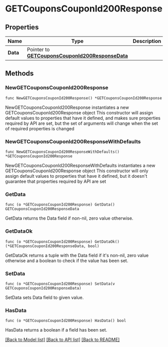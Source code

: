 # GETCouponsCouponId200Response

## Properties

Name | Type | Description | Notes
------------ | ------------- | ------------- | -------------
**Data** | Pointer to [**GETCouponsCouponId200ResponseData**](GETCouponsCouponId200ResponseData.md) |  | [optional] 

## Methods

### NewGETCouponsCouponId200Response

`func NewGETCouponsCouponId200Response() *GETCouponsCouponId200Response`

NewGETCouponsCouponId200Response instantiates a new GETCouponsCouponId200Response object
This constructor will assign default values to properties that have it defined,
and makes sure properties required by API are set, but the set of arguments
will change when the set of required properties is changed

### NewGETCouponsCouponId200ResponseWithDefaults

`func NewGETCouponsCouponId200ResponseWithDefaults() *GETCouponsCouponId200Response`

NewGETCouponsCouponId200ResponseWithDefaults instantiates a new GETCouponsCouponId200Response object
This constructor will only assign default values to properties that have it defined,
but it doesn't guarantee that properties required by API are set

### GetData

`func (o *GETCouponsCouponId200Response) GetData() GETCouponsCouponId200ResponseData`

GetData returns the Data field if non-nil, zero value otherwise.

### GetDataOk

`func (o *GETCouponsCouponId200Response) GetDataOk() (*GETCouponsCouponId200ResponseData, bool)`

GetDataOk returns a tuple with the Data field if it's non-nil, zero value otherwise
and a boolean to check if the value has been set.

### SetData

`func (o *GETCouponsCouponId200Response) SetData(v GETCouponsCouponId200ResponseData)`

SetData sets Data field to given value.

### HasData

`func (o *GETCouponsCouponId200Response) HasData() bool`

HasData returns a boolean if a field has been set.


[[Back to Model list]](../README.md#documentation-for-models) [[Back to API list]](../README.md#documentation-for-api-endpoints) [[Back to README]](../README.md)



